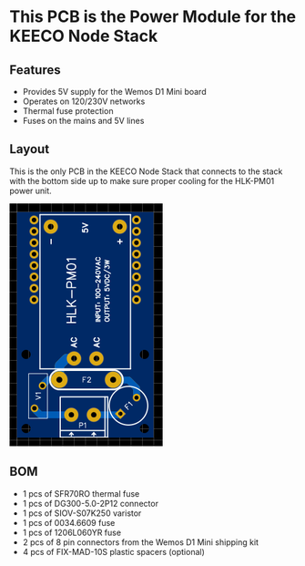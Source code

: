 # This PCB is the Power Module for the KEECO Node Stack
## Features
- Provides 5V supply for the Wemos D1 Mini board
- Operates on 120/230V networks
- Thermal fuse protection
- Fuses on the mains and 5V lines

## Layout
This is the only PCB in the KEECO Node Stack that connects to the stack with the bottom side up to make sure proper cooling for the HLK-PM01 power unit.

![PCB Image](https://github.com/KEECO-HomeAutomation/KEECO-HW-Designs/blob/master/PCBs/wemos_d1_mini/KEECO_Node_Stack_PowerModule/PCB_image.PNG?raw=true)

## BOM
 - 1 pcs of SFR70RO thermal fuse
 - 1 pcs of DG300-5.0-2P12 connector
 - 1 pcs of SIOV-S07K250 varistor
 - 1 pcs of 0034.6609 fuse
 - 1 pcs of 1206L060YR fuse
 - 2 pcs of 8 pin connectors from the Wemos D1 Mini shipping kit 
 - 4 pcs of FIX-MAD-10S plastic spacers (optional)

 
